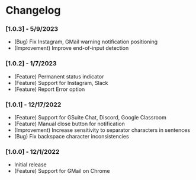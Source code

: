 # Changelog

### [1.0.3] - 5/9/2023
- (Bug) Fix Instagram, GMail warning notification positioning
- (Improvement) Improve end-of-input detection

### [1.0.2] - 1/7/2023
- (Feature) Permanent status indicator
- (Feature) Support for Instagram, Slack
- (Feature) Report Error option

### [1.0.1] - 12/17/2022
- (Feature) Support for GSuite Chat, Discord, Google Classroom
- (Feature) Manual close button for notification
- (Improvement) Increase sensitivity to separator characters in sentences
- (Bug) Fix backspace character inconsistencies

### [1.0.0] - 12/1/2022
- Initial release
- (Feature) Support for GMail on Chrome